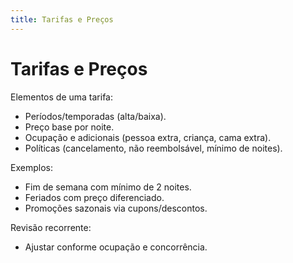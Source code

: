 ```yaml
---
title: Tarifas e Preços
---
```


# Tarifas e Preços

Elementos de uma tarifa:
- Períodos/temporadas (alta/baixa).
- Preço base por noite.
- Ocupação e adicionais (pessoa extra, criança, cama extra).
- Políticas (cancelamento, não reembolsável, mínimo de noites).

Exemplos:
- Fim de semana com mínimo de 2 noites.
- Feriados com preço diferenciado.
- Promoções sazonais via cupons/descontos.

Revisão recorrente:
- Ajustar conforme ocupação e concorrência.
